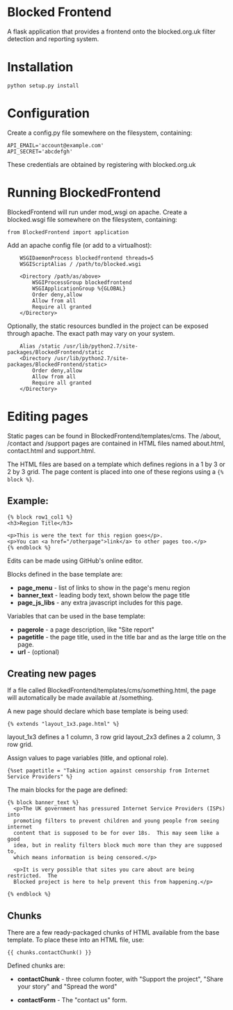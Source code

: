 
# Blocked Frontend 

A flask application that provides a frontend onto the blocked.org.uk
filter detection and reporting system.

# Installation 

    python setup.py install

# Configuration 

Create a config.py file somewhere on the filesystem, containing:

    API_EMAIL='account@example.com'
    API_SECRET='abcdefgh'

These credentials are obtained by registering with blocked.org.uk

# Running BlockedFrontend 

BlockedFrontend will run under mod_wsgi on apache.  Create a blocked.wsgi file somewhere on the filesystem, containing:

    from BlockedFrontend import application

Add an apache config file (or add to a virtualhost):

```
    WSGIDaemonProcess blockedfrontend threads=5
    WSGIScriptAlias / /path/to/blocked.wsgi

    <Directory /path/as/above>
        WSGIProcessGroup blockedfrontend
        WSGIApplicationGroup %{GLOBAL}
        Order deny,allow
        Allow from all
		Require all granted
    </Directory>
```

Optionally, the static resources bundled in the project can be exposed through apache.  The exact path may vary on your system.

```
	Alias /static /usr/lib/python2.7/site-packages/BlockedFrontend/static
	<Directory /usr/lib/python2.7/site-packages/BlockedFrontend/static>
        Order deny,allow
        Allow from all
		Require all granted
	</Directory>
```


# Editing pages 

Static pages can be found in BlockedFrontend/templates/cms.  The /about,
/contact and /support pages are contained in HTML files named about.html,
contact.html and support.html.

The HTML files are based on a template which defines regions in a 1 by 3 or 2
by 3 grid.  The page content is placed into one of these regions using a
`{% block %}`.

## Example:

```
{% block row1_col1 %}
<h3>Region Title</h3>

<p>This is were the text for this region goes</p>.
<p>You can <a href="/otherpage">link</a> to other pages too.</p>
{% endblock %}
```

Edits can be made using GitHub's online editor.

Blocks defined in the base template are:

* **page_menu** - list of links to show in the page's menu region
* **banner_text** - leading body text, shown below the page title
* **page_js_libs** - any extra javascript includes for this page.

Variables that can be used in the base template:

* **pagerole** - a page description, like "Site report"
* **pagetitle** - the page title, used in the title bar and as the large title on
  the page.
* **url** - (optional) 



## Creating new pages

If a file called BlockedFrontend/templates/cms/something.html, the page will
automatically be made available at /something.

A new page should declare which base template is being used:

```
{% extends "layout_1x3.page.html" %}
```

layout_1x3 defines a 1 column, 3 row grid
layout_2x3 defines a 2 column, 3 row grid.


Assign values to page variables (title, and optional role).

```
{%set pagetitle = "Taking action against censorship from Internet Service Providers" %}
```

The main blocks for the page are defined:

```
{% block banner_text %}
  <p>The UK government has pressured Internet Service Providers (ISPs) into
  promoting filters to prevent children and young people from seeing internet
  content that is supposed to be for over 18s.  This may seem like a good
  idea, but in reality filters block much more than they are supposed to,
  which means information is being censored.</p>

  <p>It is very possible that sites you care about are being restricted.  The
  Blocked project is here to help prevent this from happening.</p> 

{% endblock %}
```

## Chunks

There are a few ready-packaged chunks of HTML available from the base
template.  To place these into an HTML file, use:

```
{{ chunks.contactChunk() }}
```

Defined chunks are:

* **contactChunk** - three column footer, with "Support the project", "Share
  your story" and "Spread the word"

* **contactForm** - The "contact us" form.


